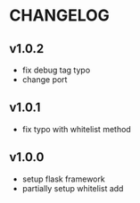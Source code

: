# CHANGELOG

## v1.0.2

* fix debug tag typo
* change port

## v1.0.1

* fix typo with whitelist method

## v1.0.0

* setup flask framework
* partially setup whitelist add